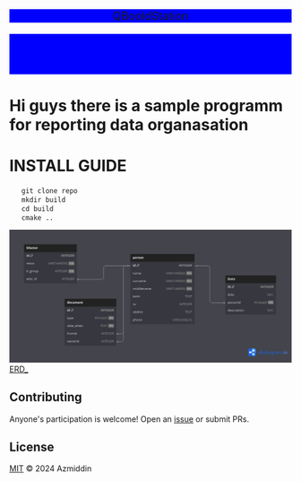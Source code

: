 <!-- <div align="right">
  Language:
    🇺🇸
  <a title="Chinese" href="./README.zh-CN.md">🇨🇳</a>
</div> -->

<div align="center" style="background-color:blue;font-size:20px;">QBooldStation</div>

<p align="center" 
  style="background:blue;font-size:20px;">
<br>
<br>
  <a href="https://github.com/RichardLitt/standard-readme"><img src="https://img.shields.io/badge/standard--readme-OK-green.svg?style=flat-square" alt=""></a>
  <a href="https://conventionalcommits.org"><img src="https://img.shields.io/badge/Conventional%20Commits-1.0.0-yellow.svg" alt=""></a>
  <a href="http://commitizen.github.io/cz-cli/"><img src="https://img.shields.io/badge/commitizen-friendly-brightgreen.svg" alt=""></a>
</p>

# Hi guys there is a sample programm for reporting data organasation
# INSTALL GUIDE
```shell
   git clone repo
   mkdir build
   cd build
   cmake ..
```
![](base/erd.png)
[ERD_](https://dbdiagram.io/d/658c3b0b89dea627999ff7b6)



## Contributing

Anyone's participation is welcome! Open an [issue](https://github.com/GigaDevelopper/QBoolReporter/issues) or submit PRs.

## License

[MIT](LICENSE) © 2024 Azmiddin
